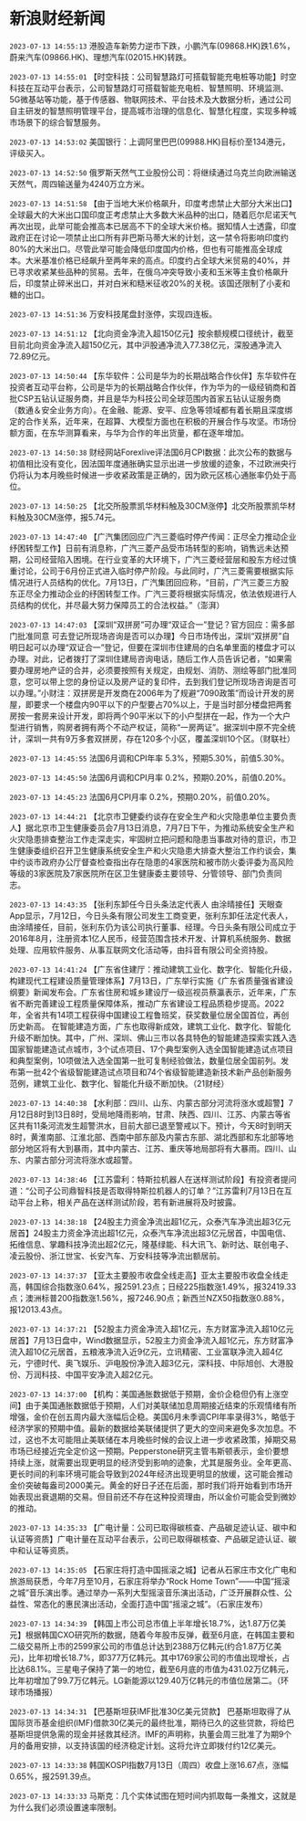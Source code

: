 # 新浪财经新闻
`2023-07-13 14:55:13` 港股造车新势力逆市下跌，小鹏汽车(09868.HK)跌1.6%，蔚来汽车(09866.HK)、理想汽车(02015.HK)转跌。

`2023-07-13 14:55:01` 【时空科技：公司智慧路灯可搭载智能充电桩等功能】时空科技在互动平台表示，公司智慧路灯可搭载智能充电桩、智慧照明、环境监测、5G微基站等功能，基于传感器、物联网技术、平台技术及大数据分析，通过公司自主研发的智慧照明管理平台，提高城市治理的信息化、智慧化程度，实现多种城市场景下的综合智慧服务。

`2023-07-13 14:53:02` 美国银行：上调阿里巴巴(09988.HK)目标价至134港元，评级买入。

`2023-07-13 14:52:50` 俄罗斯天然气工业股份公司：将继续通过乌克兰向欧洲输送天然气，周四输送量为4240万立方米。

`2023-07-13 14:51:58` 【由于当地大米价格飙升，印度考虑禁止大部分大米出口】全球最大的大米出口国印度正考虑禁止大多数大米品种的出口，随着厄尔尼诺天气再次出现，此举可能会推高本已居高不下的全球大米价格。据知情人士透露，印度政府正在讨论一项禁止出口所有非巴斯马蒂大米的计划，这一禁令将影响印度约80%的大米出口。尽管此举可能会降低印度国内价格，但也有可能推高全球成本。大米基准价格已经飙升至两年来的高点。印度约占全球大米贸易的40%，并已寻求收紧某些品种的贸易。去年，在俄乌冲突导致小麦和玉米等主食价格飙升后，印度禁止碎米出口，并对白米和糙米征收20%的关税。该国还限制了小麦和糖的出口。

`2023-07-13 14:51:36` 万安科技尾盘封涨停，实现四连板。

`2023-07-13 14:51:12` 【北向资金净流入超150亿元】按余额规模口径统计，截至目前北向资金净流入超150亿元，其中沪股通净流入77.38亿元，深股通净流入72.89亿元。

`2023-07-13 14:50:44` 【东华软件：公司是华为的长期战略合作伙伴】东华软件在投资者互动平台称，公司是华为的长期战略合作伙伴，作为华为的一级经销商和首批CSP五钻认证服务商，并且是华为科技公司全球范围内首家五钻认证服务商（数通＆安全业务方向）。在金融、能源、安平、应急等领域都有着长期且深度绑定的合作关系，近年来，在超算、大模型方面也在积极的开展合作与攻坚。市场份额方面，在东华测算看来，与华为合作的年出货量，都在逐年增加。

`2023-07-13 14:50:38` 财经网站Forexlive评法国6月CPI数据：此次公布的数据与初值相比没有变化，因法国年度通胀确实显示出进一步放缓的迹象，不过欧洲央行仍将认为本月晚些时候进一步收紧政策是正确的，因为欧元区核心通胀率仍处于高位。

`2023-07-13 14:50:25` 【北交所股票凯华材料触及30CM涨停】北交所股票凯华材料触及30CM涨停，报5.74元。

`2023-07-13 14:47:40` 【广汽集团回应广汽三菱临时停产传闻：正尽全力推动企业纾困转型工作】日前有消息称，广汽三菱产品受市场转型的影响，销售远未达预期，公司经营陷入困境。在行业变革的大环境下，广汽三菱经营层和股东方经过慎重讨论，公司于6月份正式进入临时停产阶段。与此同时，广汽三菱需要根据实际情况进行人员结构的优化。7月13日，广汽集团回应称，“目前，广汽三菱三方股东正尽全力推动企业的纾困转型工作。广汽三菱将根据实际情况，依法依规进行人员结构的优化，并尽最大努力保障员工的合法权益。”（澎湃）

`2023-07-13 14:47:03` 【深圳“双拼房”可办理“双证合一”登记？官方回应：需多部门批准同意 可去登记所现场咨询是否可以办理】今日市场传出，深圳“双拼房”自明日起可以办理“双证合一”登记，但要在深圳市住建局的白名单里面的楼盘才可以办理。对此，记者拨打了深圳住建局咨询电话，随后工作人员告诉记者，“如果需要办理房地产证的合并，必须要按照有关规定，由规划、消防、测绘等部门批准同意，您可以带上您的身份证以及房产证的复印件，去到我们登记所现场咨询是否可以办理。”小财注：双拼房是开发商在2006年为了规避“7090政策”而设计开发的房屋，即要求一个楼盘内90平以下的户型要占70%以上，于是当时部分楼盘把两套房按一套房来设计开发，即将两个90平米以下的小户型拼在一起，作为一个大户型进行销售，购房者拥有两个不动产权证，简称“一房两证”。据深圳中原不完全统计，深圳一共有9万多套双拼房，存在120多个小区，覆盖深圳10个区。（财联社）

`2023-07-13 14:45:55` 法国6月调和CPI年率 5.3%，预期5.30%，前值5.30%。

`2023-07-13 14:45:50` 法国6月调和CPI月率 0.2%，预期0.20%，前值0.20%。

`2023-07-13 14:45:23` 法国6月CPI月率 0.2%，预期0.20%，前值0.20%。

`2023-07-13 14:44:21` 【北京市卫健委约谈存在安全生产和火灾隐患单位主要负责人】据北京市卫生健康委员会7月13日消息，7月7日下午，为推动系统安全生产和火灾隐患排查整治工作走深走实，牢固树立把问题和隐患当事故对待的意识，市卫生健康委组织召开卫生健康系统安全生产和火灾隐患大排查大整治工作约谈会，集中约谈市政府办公厅督查检查指出存在隐患的4家医院和被市防火委评委为高风险等级的3家医院及7家医院所在区卫生健康委主要领导、分管领导、部门负责同志。

`2023-07-13 14:43:35` 【张利东卸任今日头条法定代表人 由涂晴接任】天眼查App显示，7月12日，今日头条有限公司发生工商变更，张利东卸任法定代表人，由涂晴接任，目前，张利东仍为该公司执行董事、经理。今日头条有限公司成立于2016年8月，注册资本1亿人民币，经营范围含技术开发、计算机系统服务、数据处理、应用软件服务、从事互联网文化活动等，由抖音有限公司全资持股。

`2023-07-13 14:41:24` 【广东省住建厅：推动建筑工业化、数字化、智能化升级，构建现代工程建设质量管理体系】7月13日，广东举行实施《广东省质量强省建设纲要》新闻发布会。广东省住房和城乡建设厅一级巡视员蔡瀛表示，近年来，广东省不断完善建设工程质量保障体系，推动广东省建设工程品质稳步提高。2022年，全省共有14项工程获得中国建设工程鲁班奖，获奖数量位居全国首位，再创历史新高。 在智能建造方面，广东也取得新成效，建筑工业化、数字化、智能化升级不断加快。其中，广州、深圳、佛山三市以各具特色的智能建造探索实践入选国家智能建造试点城市，3个试点项目、17个典型案例入选全国智能建造试点项目和典型案例，10项做法入选全国第一批可复制经验做法，数量位居全国前列。发布第一批42个省级智能建造试点项目和74个省级智能建造新技术新产品创新服务范例，建筑工业化、数字化、智能化升级不断加快。（21财经）

`2023-07-13 14:40:38` 【水利部：四川、山东、内蒙古部分河流将涨水或超警】7月12日8时到13日8时，受局地降雨影响，甘肃、陕西、四川、江苏、内蒙古等省区共有11条河流发生超警洪水，目前大部已退至警戒以下。预计，今天8时到明天8时，黄淮南部、江淮北部、西南中部东部及内蒙古东部、湖北西部和东北部等地部分地区将有大到暴雨，其中内蒙古、江苏、重庆等地局部将有大暴雨。四川、山东、内蒙古部分河流将涨水或超警。

`2023-07-13 14:38:46` 【江苏雷利：特斯拉机器人在送样测试阶段】有投资者提问道：“公司子公司鼎智科技是否取得特斯拉机器人的订单？”江苏雷利7月13日在互动平台上称，相关产品在送样测试阶段，若有新进展将及时披露。

`2023-07-13 14:38:18` 【24股主力资金净流出超1亿元，众泰汽车净流出超3亿元居首】24股主力资金净流出超1亿元，众泰汽车净流出超3亿元居首，中国电信、拓维信息、掌趣科技净流出超2亿元，隆基绿能、科大讯飞、新时达、联创电子、凌云股份、浙江世宝、长安汽车、万安科技等净流出额居前。

`2023-07-13 14:37:37` 【亚太主要股市收盘全线走高】亚太主要股市收盘全线走高，韩国综合指数涨0.64%，报2591.23点；日经225指数涨1.49%，报32419.33点；澳洲标普200指数涨1.56%，报7246.90点；新西兰NZX50指数涨0.88%，报12013.43点。

`2023-07-13 14:37:21` 【52股主力资金净流入超1亿元，东方财富净流入超10亿元居首】7月13日盘中，Wind数据显示，52股主力资金净流入超1亿元，东方财富净流入超10亿元居首，五粮液净流入近9亿元，立讯精密、工业富联净流入超4亿元，宁德时代、奥飞娱乐、沪电股份净流入超3亿元，深科技、中际旭创、大港股份、万润科技、中国平安净流入超2亿元。

`2023-07-13 14:37:00` 【机构：美国通胀数据低于预期，金价企稳但仍有上涨空间】由于美国通胀数据低于预期，人们对美联储加息周期接近结束的乐观情绪有所增强，金价在创五周内最大涨幅后企稳。美国6月未季调CPI年率录得3%，略低于经济学家的预期中值。最新的数据给美联储提供了更大的空间来避免多次加息。不过，这也不太可能阻止美联储在本月晚些时候的会议上进一步收紧政策，掉期交易市场已经接近完全定价这一预期。Pepperstone研究主管韦斯顿表示，金价要想持续上涨，就需要出现更明显的经济受到影响的迹象，尤其是服务业。全年更高、更长时间的利率环境可能会导致到2024年经济出现更明显的放缓，这可能会推动金价突破每盎司2000美元。黄金的好日子还在后面，那时我们将开始看到市场开始表现出衰退期的交易。但目前还不存在这种投资理由，所以金价可能会受到微妙的推动。

`2023-07-13 14:35:33` 【广电计量：公司已取得碳核查、产品碳足迹认证、碳中和认证等资质】广电计量在互动平台表示，公司已取得碳核查、产品碳足迹认证、碳中和认证等资质。

`2023-07-13 14:35:05` 【石家庄将打造中国摇滚之城】记者从石家庄市文化广电和旅游局获悉，今年7月至10月，石家庄将举办“Rock Home Town”——中国“摇滚之城”音乐演出季。通过举办一系列大型摇滚音乐演出活动，广泛开展群众性、公益性、常态化的惠民演出活动，全面打造中国“摇滚之城”。（石家庄发布）

`2023-07-13 14:34:39` 【韩国上市公司总市值上半年增长18.7%，达1.87万亿美元】根据韩国CXO研究所的数据，随着今年股市反弹，截至6月底，在韩国主要和二级交易所上市的2599家公司的市值总计达到2388万亿韩元(约合1.87万亿美元)，比年初增长18.7%，即377万亿韩元。其中1769家公司的市值出现增长，占比达68.1%。三星电子保持了第一的地位，截至6月底的市值为431.02万亿韩元，比年初增加了99.7万亿韩元。LG新能源以129.40万亿韩元的市值位居第二。（环球市场播报）

`2023-07-13 14:34:31` 【巴基斯坦获IMF批准30亿美元贷款】 巴基斯坦取得了从国际货币基金组织(IMF)借款30亿美元的最终批准，期待已久的这些贷款，将给巴基斯坦提供急需的现金并拯救其经济。IMF的声明称，执董会周三批准了为期9个月的备用安排，以支持该国的经济稳定计划。这将允许立即拨付约12亿美元。

`2023-07-13 14:33:38` 韩国KOSPI指数7月13日（周四）收盘上涨16.67点，涨幅0.65%，报2591.39点。

`2023-07-13 14:33:33` 马斯克：几个实体试图在短时间内抓取每一条推文，这就是为什么我们必须设置速率限制。

